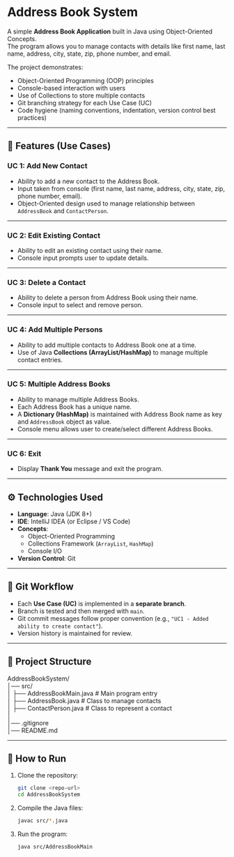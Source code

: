 # Address Book System

A simple **Address Book Application** built in Java using Object-Oriented Concepts.  
The program allows you to manage contacts with details like first name, last name, address, city, state, zip, phone number, and email.  

The project demonstrates:
- Object-Oriented Programming (OOP) principles  
- Console-based interaction with users  
- Use of Collections to store multiple contacts  
- Git branching strategy for each Use Case (UC)  
- Code hygiene (naming conventions, indentation, version control best practices)

---

## 📌 Features (Use Cases)

### **UC 1: Add New Contact**
- Ability to add a new contact to the Address Book.  
- Input taken from console (first name, last name, address, city, state, zip, phone number, email).  
- Object-Oriented design used to manage relationship between `AddressBook` and `ContactPerson`.  

---

### **UC 2: Edit Existing Contact**
- Ability to edit an existing contact using their name.  
- Console input prompts user to update details.  

---

### **UC 3: Delete a Contact**
- Ability to delete a person from Address Book using their name.  
- Console input to select and remove person.  

---

### **UC 4: Add Multiple Persons**
- Ability to add multiple contacts to Address Book one at a time.  
- Use of Java **Collections (ArrayList/HashMap)** to manage multiple contact entries.  

---

### **UC 5: Multiple Address Books**
- Ability to manage multiple Address Books.  
- Each Address Book has a unique name.  
- A **Dictionary (HashMap)** is maintained with Address Book name as key and `AddressBook` object as value.  
- Console menu allows user to create/select different Address Books.  

---

### **UC 6: Exit**
- Display **Thank You** message and exit the program.  

---

## ⚙️ Technologies Used
- **Language**: Java (JDK 8+)
- **IDE**: IntelliJ IDEA (or Eclipse / VS Code)
- **Concepts**:  
  - Object-Oriented Programming  
  - Collections Framework (`ArrayList`, `HashMap`)  
  - Console I/O  
- **Version Control**: Git  

---

## 🚀 Git Workflow
- Each **Use Case (UC)** is implemented in a **separate branch**.  
- Branch is tested and then merged with `main`.  
- Git commit messages follow proper convention (e.g., `"UC1 - Added ability to create contact"`).  
- Version history is maintained for review.  

---

## 📂 Project Structure
AddressBookSystem/  
│── src/  
│   ├── AddressBookMain.java      # Main program entry  
│   ├── AddressBook.java          # Class to manage contacts  
│   ├── ContactPerson.java        # Class to represent a contact  
│  
│── .gitignore  
│── README.md  


---

## 📝 How to Run
1. Clone the repository:
   ```bash
   git clone <repo-url>
   cd AddressBookSystem
2. Compile the Java files:
   ```bash
   javac src/*.java
3. Run the program:
   ```bash
   java src/AddressBookMain
